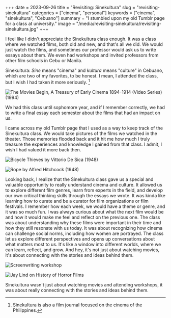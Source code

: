 +++
date = 2023-09-26
title = "Revisiting: Sinekultura"
slug = "revisiting-sinekultura"
categories = ["cinema", "personal"]
keywords = ["cinema", "sinekultura", "Cebuano"]
summary = "I stumbled upon my old Tumblr page for a class at university."
image = "/media/revisiting-sinekultura/revisiting-sinekultura.jpg"
+++


I feel like I didn't appreciate the Sinekultura class enough. It was a class where we watched films, both old and new, and that's all we did. We would just watch the films, and sometimes our professor would ask us to write essays about them. We even had workshops and invited professors from other film schools in Cebu or Manila.

Sinekultura: *Sine* means "cinema" and *kultura* means "culture" in Cebuano, which are two of my favorites, to be honest. I mean, I attended the class, but I wish I had taken it more seriously. [^1]

![The Movies Begin, A Treasury of Early Cinema 1894-1914 (Video Series) (1994)](/media/revisiting-sinekultura/sinekultura1.jpg "The Movies Begin, A Treasury of Early Cinema 1894-1914 (Video Series) (1994)")

We had this class until sophomore year, and if I remember correctly, we had to write a final essay each semester about the films that had an impact on us.

I came across my old Tumblr page that I used as a way to keep track of the Sinekultura class. We would take pictures of the films we watched in the theater. Those memories flooded back and it hit me how much I truly treasure the experiences and knowledge I gained from that class. I admit, I wish I had valued it more back then.

![Bicycle Thieves by Vittorio De Sica (1948)](/media/revisiting-sinekultura/sinekultura3.jpg "A scene from Bicycle Thieves by Vittorio De Sica")

![Rope by Alfred Hitchcock (1948)](/media/revisiting-sinekultura/sinekultura4.jpg "A scene from Rope by Alfred Hitchcock")

Looking back, I realize that the Sinekultura class gave us a special and valuable opportunity to really understand cinema and culture. It allowed us to explore different film genres, learn from experts in the field, and develop our own critical thinking skills through the essays we wrote. It was kinda like learning how to curate and be a curator for film organizations or film festivals. I remember how each week, we would have a theme or genre, and it was so much fun. I was always curious about what the next film would be and how it would make me feel and reflect on the previous one. The class was about understanding why these films were important in their time and how they still resonate with us today. It was about recognizing how cinema can challenge social norms, including how women are portrayed. The class let us explore different perspectives and opens up conversations about what matters most to us. It's like a window into different worlds, where we can learn, reflect, and grow. And hey, it's not just about watching movies, it's about connecting with the stories and ideas behind them.

![Screenwriting workshop](/media/revisiting-sinekultura/screenwriting-workshop.jpg "Screenwriting workshop")

![Jay Lind on History of Horror Films](/media/revisiting-sinekultura/jay-lind-workshop.jpg "Screenwriting workshop")

Sinekultura wasn't just about watching movies and attending workshops, it was about really connecting with the stories and ideas behind them.



[^1]: Sinekultura is also a film journal focused on the cinema of the Philippines.